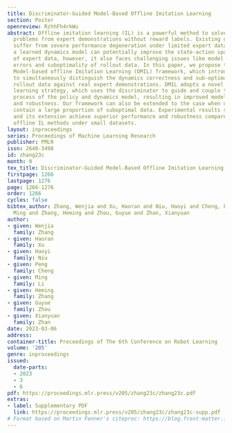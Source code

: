 ```yaml
---
title: Discriminator-Guided Model-Based Offline Imitation Learning
section: Poster
openreview: RzhhFh4rkWu
abstract: Offline imitation learning (IL) is a powerful method to solve decision-making
  problems from expert demonstrations without reward labels. Existing offline IL methods
  suffer from severe performance degeneration under limited expert data. Including
  a learned dynamics model can potentially improve the state-action space coverage
  of expert data, however, it also faces challenging issues like model approximation/generalization
  errors and suboptimality of rollout data. In this paper, we propose the Discriminator-guided
  Model-based offline Imitation Learning (DMIL) framework, which introduces a discriminator
  to simultaneously distinguish the dynamics correctness and sub-optimality of model
  rollout data against real expert demonstrations. DMIL adopts a novel cooperative-yet-adversarial
  learning strategy, which uses the discriminator to guide and couple the learning
  process of the policy and dynamics model, resulting in improved model performance
  and robustness. Our framework can also be extended to the case when demonstrations
  contain a large proportion of suboptimal data. Experimental results show that DMIL
  and its extension achieve superior performance and robustness compared to state-of-the-art
  offline IL methods under small datasets.
layout: inproceedings
series: Proceedings of Machine Learning Research
publisher: PMLR
issn: 2640-3498
id: zhang23c
month: 0
tex_title: Discriminator-Guided Model-Based Offline Imitation Learning
firstpage: 1266
lastpage: 1276
page: 1266-1276
order: 1266
cycles: false
bibtex_author: Zhang, Wenjia and Xu, Haoran and Niu, Haoyi and Cheng, Peng and Li,
  Ming and Zhang, Heming and Zhou, Guyue and Zhan, Xianyuan
author:
- given: Wenjia
  family: Zhang
- given: Haoran
  family: Xu
- given: Haoyi
  family: Niu
- given: Peng
  family: Cheng
- given: Ming
  family: Li
- given: Heming
  family: Zhang
- given: Guyue
  family: Zhou
- given: Xianyuan
  family: Zhan
date: 2023-03-06
address:
container-title: Proceedings of The 6th Conference on Robot Learning
volume: '205'
genre: inproceedings
issued:
  date-parts:
  - 2023
  - 3
  - 6
pdf: https://proceedings.mlr.press/v205/zhang23c/zhang23c.pdf
extras:
- label: Supplementary PDF
  link: https://proceedings.mlr.press/v205/zhang23c/zhang23c-supp.pdf
# Format based on Martin Fenner's citeproc: https://blog.front-matter.io/posts/citeproc-yaml-for-bibliographies/
---
```


